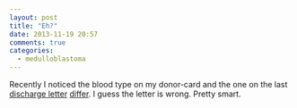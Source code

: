 ```yaml
---
layout: post
title: "Eh?"
date: 2013-11-19 20:57
comments: true
categories:
  - medulloblastoma
---
```

Recently I noticed the blood type on my donor-card and the one on the last
[discharge letter][letter] [differ][differ]. I guess the letter is wrong.
Pretty smart.

[differ]: /data/images/eh.jpg
[letter]: /data/mirror/arztbrief_chemo.pdf
